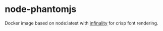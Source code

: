 # node-phantomjs

Docker image based on node:latest with [infinality](https://bohoomil.com/) for crisp font rendering.


